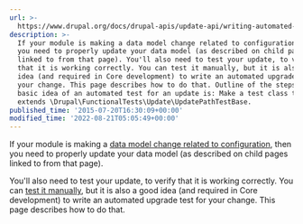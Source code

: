 ```yaml
---
url: >-
  https://www.drupal.org/docs/drupal-apis/update-api/writing-automated-update-tests-for-drupal-8-or-later
description: >-
  If your module is making a data model change related to configuration, then
  you need to properly update your data model (as described on child pages
  linked to from that page). You'll also need to test your update, to verify
  that it is working correctly. You can test it manually, but it is also a good
  idea (and required in Core development) to write an automated upgrade test for
  your change. This page describes how to do that. Outline of the steps The
  basic idea of an automated test for an update is: Make a test class that
  extends \Drupal\FunctionalTests\Update\UpdatePathTestBase.
published_time: '2015-07-20T16:30:09+00:00'
modified_time: '2022-08-21T05:05:49+00:00'
---
```

If your module is making a [data model change related to configuration](https://www.drupal.org/node/2535316), then you need to properly update your data model (as described on child pages linked to from that page).

You'll also need to test your update, to verify that it is working correctly. You can [test it manually](https://www.drupal.org/docs/8/api/update-api/introduction-to-update-api-for-drupal-8#manual-tests), but it is also a good idea (and required in Core development) to write an automated upgrade test for your change. This page describes how to do that.